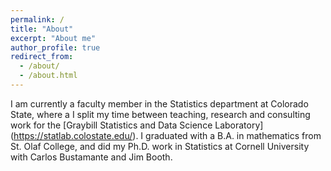```yaml
---
permalink: /
title: "About"
excerpt: "About me"
author_profile: true
redirect_from: 
  - /about/
  - /about.html
---
```


I am  currently a faculty member in the Statistics department at Colorado State, where a I split my time between teaching, research and consulting work for the [Graybill Statistics and Data Science Laboratory] (https://statlab.colostate.edu/).
I graduated with a B.A. in mathematics from St. Olaf College, and did my Ph.D. work in Statistics at Cornell University with Carlos Bustamante and Jim Booth.
